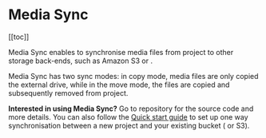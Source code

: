 # Media Sync
[[toc]]

Media Sync enables to synchronise media files from <MainPlatformName /> project to other storage back-ends, such as Amazon S3 or <NoSpellcheck id="MinIO" />. 

Media Sync has two sync modes: in copy mode, media files are only copied the external drive, while in the move mode, the files are copied and subsequently removed from <MainPlatformName /> project.

**Interested in using Media Sync?** Go to <GitHubRepo id="MerginMaps/mergin-media-sync" /> repository for the source code and more details. You can also follow the [Quick start guide](https://github.com/MerginMaps/mergin-media-sync/blob/main/docs/quick_start.md) to set up one way synchronisation between a new <MainPlatformName /> project and your existing bucket (<NoSpellcheck id="MinIO" /> or S3).
